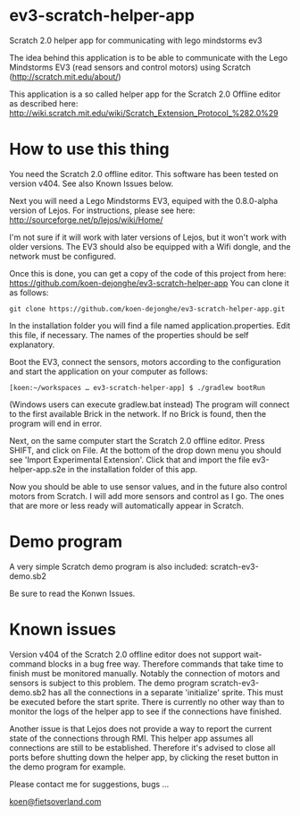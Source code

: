 ev3-scratch-helper-app
======================

Scratch 2.0 helper app for communicating with lego mindstorms ev3

The idea behind this application is to be able to communicate with the Lego Mindstorms EV3 
(read sensors and control motors) using Scratch (http://scratch.mit.edu/about/)
  
This application is a so called helper app for the Scratch 2.0 Offline editor as described here:
http://wiki.scratch.mit.edu/wiki/Scratch_Extension_Protocol_%282.0%29

How to use this thing
=====================
You need the Scratch 2.0 offline editor. This software has been tested on version v404.
See also Known Issues below.


Next you will need a Lego Mindstorms EV3, equiped with the 0.8.0-alpha version of Lejos.
For instructions, please see here: http://sourceforge.net/p/lejos/wiki/Home/

I'm not sure if it will work with later versions of Lejos, but it won't work with older versions.
The EV3 should also be equipped with a Wifi dongle, and the network must be configured.

Once this is done, you can get a copy of the code of this project from here:
https://github.com/koen-dejonghe/ev3-scratch-helper-app
You can clone it as follows: 
```
git clone https://github.com/koen-dejonghe/ev3-scratch-helper-app.git
```

In the installation folder you will find a file named application.properties.
Edit this file, if necessary.
The names of the properties should be self explanatory.

Boot the EV3, connect the sensors, motors according to the configuration 
and start the application on your computer as follows:
```
[koen:~/workspaces … ev3-scratch-helper-app] $ ./gradlew bootRun
```
(Windows users can execute gradlew.bat instead) 
The program will connect to the first available Brick in the network.
If no Brick is found, then the program will end in error.

Next, on the same computer start the Scratch 2.0 offline editor.
Press SHIFT, and click on File.
At the bottom of the drop down menu you should see 'Import Experimental Extension'.
Click that and import the file ev3-helper-app.s2e in the installation folder of this app.

Now you should be able to use sensor values, and in the future also control motors from Scratch.
I will add more sensors and control as I go. The ones that are more or less ready will automatically 
appear in Scratch. 

Demo program
============

A very simple Scratch demo program is also included:
scratch-ev3-demo.sb2

Be sure to read the Konwn Issues.

Known issues
============
Version v404 of the Scratch 2.0 offline editor does not support wait-command blocks in a bug free way.
Therefore commands that take time to finish must be monitored manually.
Notably the connection of motors and sensors is subject to this problem.
The demo program scratch-ev3-demo.sb2 has all the connections in a separate 'initialize' sprite.
This must be executed before the start sprite. 
There is currently no other way than to monitor the logs of the helper app to see if the connections have finished.

Another issue is that Lejos does not provide a way to report the current state of the connections through RMI.
This helper app assumes all connections are still to be established.
Therefore it's advised to close all ports before shutting down the helper app,  by clicking the reset button in the demo program for example.




Please contact me for suggestions, bugs ...

koen@fietsoverland.com 
